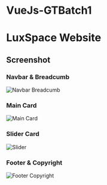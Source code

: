 # VueJs-GTBatch1

# LuxSpace Website
## Screenshot

### Navbar & Breadcumb
![Navbar   Breadcumb](https://user-images.githubusercontent.com/111034379/204720155-a62c57e8-0c6e-40f0-b30d-183498ff506e.png)

### Main Card
![Main Card](https://user-images.githubusercontent.com/111034379/204720261-265c1db3-4a56-4140-9eda-58c06b68ac10.png)

### Slider Card
![Slider](https://user-images.githubusercontent.com/111034379/204720326-822e43df-d2a0-408e-b3c5-1adf128c6021.png)

### Footer & Copyright
![Footer   Copyright](https://user-images.githubusercontent.com/111034379/204720388-3ca98742-ae69-4250-97b3-6ff56b68b0e3.png)

